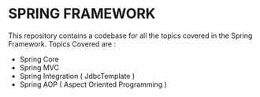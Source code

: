 # SPRING FRAMEWORK

This repository contains a codebase for all the topics covered in the Spring Framework.
Topics Covered are :
- Spring Core
- Spring MVC
- Spring Integration ( JdbcTemplate )
- Spring AOP ( Aspect Oriented Programming )
